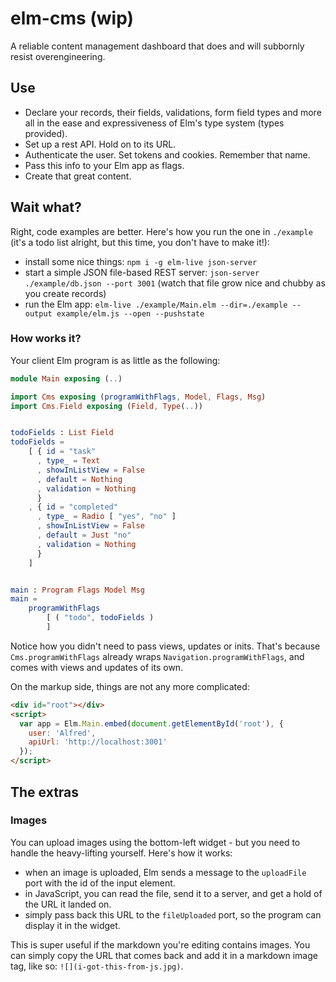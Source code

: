 # elm-cms (wip)

A reliable content management dashboard that does and will subbornly resist overengineering.

## Use

* Declare your records, their fields, validations, form field types and more all in the ease and expressiveness of Elm's type system (types provided).
* Set up a rest API. Hold on to its URL.
* Authenticate the user. Set tokens and cookies. Remember that name.
* Pass this info to your Elm app as flags.
* Create that great content.

## Wait what?

Right, code examples are better. Here's how you run the one in `./example` (it's a todo list alright, but this time, you don't have to make it!):

* install some nice things: `npm i -g elm-live json-server`
* start a simple JSON file-based REST server: `json-server ./example/db.json --port 3001` (watch that file grow nice and chubby as you create records)
* run the Elm app: `elm-live ./example/Main.elm --dir=./example --output example/elm.js --open --pushstate`

### How works it?

Your client Elm program is as little as the following:

```elm
module Main exposing (..)

import Cms exposing (programWithFlags, Model, Flags, Msg)
import Cms.Field exposing (Field, Type(..))


todoFields : List Field
todoFields =
    [ { id = "task"
      , type_ = Text
      , showInListView = False
      , default = Nothing
      , validation = Nothing
      }
    , { id = "completed"
      , type_ = Radio [ "yes", "no" ]
      , showInListView = False
      , default = Just "no"
      , validation = Nothing
      }
    ]


main : Program Flags Model Msg
main =
    programWithFlags
        [ ( "todo", todoFields )
        ]
```

Notice how you didn't need to pass views, updates or inits. That's because `Cms.programWithFlags` already wraps `Navigation.programWithFlags`, and comes with views and updates of its own.

On the markup side, things are not any more complicated:

```html
<div id="root"></div>
<script>
  var app = Elm.Main.embed(document.getElementById('root'), {
    user: 'Alfred',
    apiUrl: 'http://localhost:3001'
  });
</script>
```

## The extras

### Images

You can upload images using the bottom-left widget - but you need to handle the heavy-lifting yourself. Here's how it works:

* when an image is uploaded, Elm sends a message to the `uploadFile` port with the id of the input element.
* in JavaScript, you can read the file, send it to a server, and get a hold of the URL it landed on.
* simply pass back this URL to the `fileUploaded` port, so the program can display it in the widget.

This is super useful if the markdown you're editing contains images. You can simply copy the URL that comes back and add it in a markdown image tag, like so: `![](i-got-this-from-js.jpg)`.
